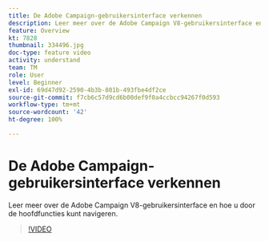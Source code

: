 ```yaml
---
title: De Adobe Campaign-gebruikersinterface verkennen
description: Leer meer over de Adobe Campaign V8-gebruikersinterface en hoe u door de hoofdfuncties kunt navigeren.
feature: Overview
kt: 7828
thumbnail: 334496.jpg
doc-type: feature video
activity: understand
team: TM
role: User
level: Beginner
exl-id: 69d47d92-2590-4b3b-801b-493fbe4df2ce
source-git-commit: f7cb6c57d9cd6b00def9f0a4ccbcc94267f0d593
workflow-type: tm+mt
source-wordcount: '42'
ht-degree: 100%

---
```


# De Adobe Campaign-gebruikersinterface verkennen

Leer meer over de Adobe Campaign V8-gebruikersinterface en hoe u door de hoofdfuncties kunt navigeren.

>[!VIDEO](https://video.tv.adobe.com/v/334496?quality=12)
